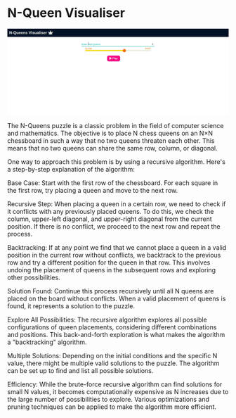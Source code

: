 # N-Queen Visualiser

![N-Queen-visualisation](visualisation.gif)

The N-Queens puzzle is a classic problem in the field of computer science and mathematics. The objective is to place N chess queens on an N×N chessboard in such a way that no two queens threaten each other. This means that no two queens can share the same row, column, or diagonal.

One way to approach this problem is by using a recursive algorithm. Here's a step-by-step explanation of the algorithm:

Base Case: Start with the first row of the chessboard. For each square in the first row, try placing a queen and move to the next row.

Recursive Step: When placing a queen in a certain row, we need to check if it conflicts with any previously placed queens. To do this, we check the column, upper-left diagonal, and upper-right diagonal from the current position. If there is no conflict, we proceed to the next row and repeat the process.

Backtracking: If at any point we find that we cannot place a queen in a valid position in the current row without conflicts, we backtrack to the previous row and try a different position for the queen in that row. This involves undoing the placement of queens in the subsequent rows and exploring other possibilities.

Solution Found: Continue this process recursively until all N queens are placed on the board without conflicts. When a valid placement of queens is found, it represents a solution to the puzzle.

Explore All Possibilities: The recursive algorithm explores all possible configurations of queen placements, considering different combinations and positions. This back-and-forth exploration is what makes the algorithm a "backtracking" algorithm.

Multiple Solutions: Depending on the initial conditions and the specific N value, there might be multiple valid solutions to the puzzle. The algorithm can be set up to find and list all possible solutions.

Efficiency: While the brute-force recursive algorithm can find solutions for small N values, it becomes computationally expensive as N increases due to the large number of possibilities to explore. Various optimizations and pruning techniques can be applied to make the algorithm more efficient.


